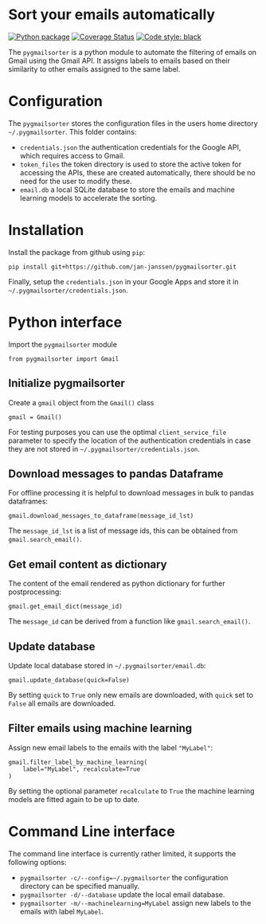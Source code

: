 # Sort your emails automatically 
[![Python package](https://github.com/jan-janssen/pygmailsorter/actions/workflows/unittest.yml/badge.svg?branch=main)](https://github.com/jan-janssen/pygmailsorter/actions/workflows/unittest.yml)
[![Coverage Status](https://coveralls.io/repos/github/jan-janssen/pygmailsorter/badge.svg?branch=main)](https://coveralls.io/github/jan-janssen/pygmailsorter?branch=main)
[![Code style: black](https://img.shields.io/badge/code%20style-black-000000.svg)](https://github.com/psf/black)

The `pygmailsorter` is a python module to automate the filtering of emails on Gmail using the Gmail API. It assigns 
labels to emails based on their similarity to other emails assigned to the same label.

# Configuration 
The `pygmailsorter` stores the configuration files in the users home directory `~/.pygmailsorter`. This folder contains: 

- `credentials.json` the authentication credentials for the Google API, which requires access to Gmail. 
- `token_files` the token directory is used to store the active token for accessing the APIs, these are created 
  automatically, there should be no need for the user to modify these. 
- `email.db` a local SQLite database to store the emails and machine learning models to accelerate the sorting. 

# Installation 
Install the package from github using `pip`: 
```
pip install git+https://github.com/jan-janssen/pygmailsorter.git
```
Finally, setup the `credentials.json` in your Google Apps and store it in `~/.pygmailsorter/credentials.json`.

# Python interface 
Import the `pygmailsorter` module 
```
from pygmailsorter import Gmail
```

## Initialize pygmailsorter
Create a `gmail` object from the `Gmail()` class
```
gmail = Gmail()
```
For testing purposes you can use the optimal `client_service_file` parameter to specify the location of the 
authentication credentials in case they are not stored in `~/.pygmailsorter/credentials.json`.

## Download messages to pandas Dataframe
For offline processing it is helpful to download messages in bulk to pandas dataframes:  
```
gmail.download_messages_to_dataframe(message_id_lst)
```
The `message_id_lst` is a list of message ids, this can be obtained from `gmail.search_email()`. 

## Get email content as dictionary 
The content of the email rendered as python dictionary for further postprocessing: 
```
gmail.get_email_dict(message_id)
```
The `message_id` can be derived from a function like `gmail.search_email()`. 

## Update database
Update local database stored in `~/.pygmailsorter/email.db`:
```
gmail.update_database(quick=False)
```
By setting `quick` to `True` only new emails are downloaded, with `quick` set to `False` all emails are downloaded.

## Filter emails using machine learning
Assign new email labels to the emails with the label `"MyLabel"`:
```
gmail.filter_label_by_machine_learning(
    label="MyLabel", recalculate=True
)
```
By setting the optional parameter `recalculate` to `True` the machine learning models are fitted again to be up to date.

# Command Line interface 
The command line interface is currently rather limited, it supports the following options: 

- `pygmailsorter -c/--config=~/.pygmailsorter` the configuration directory can be specified manually.   
- `pygmailsorter -d/--database` update the local email database.  
- `pygmailsorter -m/--machinelearning=MyLabel` assign new labels to the emails with label `MyLabel`.

